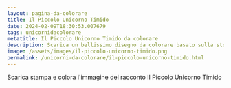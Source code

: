 ```yaml
---
layout: pagina-da-colorare
title: Il Piccolo Unicorno Timido
date: 2024-02-09T18:30:53.007679
tags: unicornidacolorare
metatitle: Il Piccolo Unicorno Timido da colorare
description: Scarica un bellissimo disegno da colorare basato sulla storia Il Piccolo Unicorno Timido
image: /assets/images/il-piccolo-unicorno-timido.png
permalink: /unicorni-da-colorare/il-piccolo-unicorno-timido.html
---
```

Scarica stampa e colora l'immagine del racconto Il Piccolo Unicorno Timido

